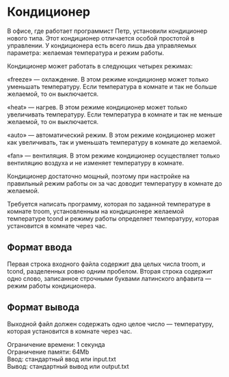 # Кондиционер

В офисе, где работает программист Петр, установили кондиционер нового типа. Этот кондиционер отличается особой простотой в управлении. У кондиционера есть всего лишь два управляемых параметра: желаемая температура и режим работы.

Кондиционер может работать в следующих четырех режимах:

«freeze» — охлаждение. В этом режиме кондиционер может только уменьшать температуру. Если температура в комнате и так не больше желаемой, то он выключается.

«heat» — нагрев. В этом режиме кондиционер может только увеличивать температуру. Если температура в комнате и так не меньше желаемой, то он выключается.

«auto» — автоматический режим. В этом режиме кондиционер может как увеличивать, так и уменьшать температуру в комнате до желаемой.

«fan» — вентиляция. В этом режиме кондиционер осуществляет только вентиляцию воздуха и не изменяет температуру в комнате.

Кондиционер достаточно мощный, поэтому при настройке на правильный режим работы он за час доводит температуру в комнате до желаемой.

Требуется написать программу, которая по заданной температуре в комнате troom, установленным на кондиционере желаемой температуре tcond и режиму работы определяет температуру, которая установится в комнате через час.

## Формат ввода

Первая строка входного файла содержит два целых числа troom, и tcond, разделенных ровно одним пробелом.
Вторая строка содержит одно слово, записанное строчными буквами латинского алфавита — режим работы кондиционера.

## Формат вывода

Выходной файл должен содержать одно целое число — температуру, которая установится в комнате через час.  

Ограничение времени:	1 секунда  
Ограничение памяти:	64Mb  
Ввод:	стандартный ввод или input.txt  
Вывод:	стандартный вывод или output.txt
